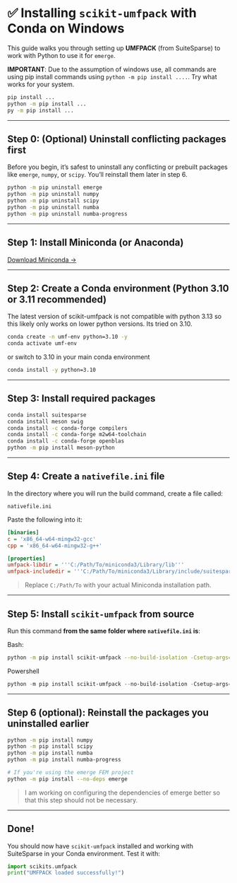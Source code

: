 # ✅ Installing `scikit-umfpack` with Conda on Windows

This guide walks you through setting up **UMFPACK** (from SuiteSparse) to work with Python to use it for `emerge`.

**IMPORTANT**: Due to the assumption of windows use, all commands are using pip install commands using `python -m pip install ....`. Try what works for your system.
```bash
pip install ...
python -m pip install ...
py -m pip install ...
```

---

## Step 0: (Optional) Uninstall conflicting packages first

Before you begin, it’s safest to uninstall any conflicting or prebuilt packages like `emerge`, `numpy`, or `scipy`. You’ll reinstall them later in step 6.

```bash
python -m pip uninstall emerge
python -m pip uninstall numpy
python -m pip uninstall scipy
python -m pip uninstall numba
python -m pip uninstall numba-progress
```

---

## Step 1: Install Miniconda (or Anaconda)

[Download Miniconda →](https://docs.conda.io/en/latest/miniconda.html)

---

## Step 2: Create a Conda environment (Python 3.10 or 3.11 recommended)
The latest version of scikit-umfpack is not compatible with python 3.13 so this likely only works on lower python versions. Its tried on 3.10.

```bash
conda create -n umf-env python=3.10 -y
conda activate umf-env
```

or switch to 3.10 in your main conda environment
```bash
conda install -y python=3.10
```

---

## Step 3: Install required packages

```bash
conda install suitesparse
conda install meson swig
conda install -c conda-forge compilers
conda install -c conda-forge m2w64-toolchain
conda install -c conda-forge openblas
python -m pip install meson-python
```

---

## Step 4: Create a `nativefile.ini` file

In the directory where you will run the build command, create a file called:

```
nativefile.ini
```

Paste the following into it:

```ini
[binaries]
c = 'x86_64-w64-mingw32-gcc'
cpp = 'x86_64-w64-mingw32-g++'

[properties]
umfpack-libdir = '''C:/Path/To/miniconda3/Library/lib'''
umfpack-includedir = '''C:/Path/To/miniconda3/Library/include/suitesparse'''
```

> Replace `C:/Path/To` with your actual Miniconda installation path.

---

## Step 5: Install `scikit-umfpack` from source

Run this command **from the same folder where `nativefile.ini` is**:

Bash:
```bash
python -m pip install scikit-umfpack --no-build-isolation -Csetup-args="--native-file=$(pwd)/nativefile.ini"
```
Powershell
```powershell
python -m pip install scikit-umfpack --no-build-isolation -Csetup-args="--native-file=$((Get-Location).Path)/nativefile.ini"
```

---

## Step 6 (optional): Reinstall the packages you uninstalled earlier

```bash
python -m pip install numpy
python -m pip install scipy
python -m pip install numba
python -m pip install numba-progress

# If you're using the emerge FEM project
python -m pip install --no-deps emerge
```
> I am working on configuring the dependencies of emerge better so that this step should not be necessary.
---

## Done!

You should now have `scikit-umfpack` installed and working with SuiteSparse in your Conda environment.
Test it with:

```python
import scikits.umfpack
print("UMFPACK loaded successfully!")
```

